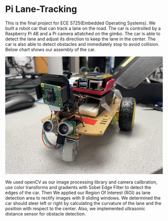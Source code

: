 # Pi Lane-Tracking

This is the final project for ECE 5725(Embedded Operating Systems). We built a robot car that can track a lane on the road. The car is controlled by a Raspberry Pi 4B and a Pi camera attatched on the gimbo. The car is able to detect the lane and adjust its direction to keep the lane in the center. The car is also able to detect obstacles and immediately stop to avoid collision. Below chart shows our assembly of the car. 

![alt text](https://github.com/ChenTungChu/ECE5725_Final_Project/blob/main/test/car.jpg?raw=true)

We used openCV as our image processing library and camera calibration, use color transforms and gradients with Sobel Edge Filter to detect the edges of the car. Then We applied our Region Of Interest (ROI) as lane detection area to rectify images with 9 sliding windows. We determined the car should steer left or right by calculating the curvature of the lane and the position with respect to the center. Also, we implemented ultrasonic distance sensor for obstacle detection.
